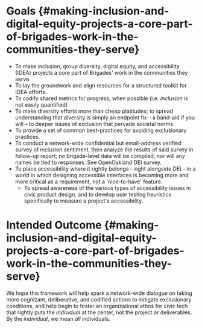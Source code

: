 # Goals {#making-inclusion-and-digital-equity-projects-a-core-part-of-brigades-work-in-the-communities-they-serve}

* To make inclusion, group diversity, digital equity, and accessibility \(IDEA\) projects a core part of Brigades' work in the communities they serve
* To lay the groundwork and align resources for a structured toolkit for IDEA efforts.
* To codify shared metrics for progress, when possible \(i.e. _inclusion_ is not easily quantified\)
* To make diversity efforts more than cheap platitudes; to spread understanding that diversity is simply an endpoint fix – a band-aid if you will – to deeper issues of exclusion that pervade societal norms.
* To provide a set of common best-practices for avoiding exclusionary practices.
* To conduct a network-wide confidential but email-address verified survey of inclusion sentiment, then analyze the results of said survey in follow-up report; no brigade-level data will be compiled, nor will any names be tied to responses. See OpenOakland DEI survey.
* To place accessibility where it rightly belongs – right alongside DEI – in a world in which designing accessible interfaces is becoming more and more critical as a requirement, not a 'nice-to-have' feature.
  * To spread awareness of the various types of accessibility issues in civic product design, and to develop user testing heuristics specifically to measure a project's accessibility.

# Intended Outcome {#making-inclusion-and-digital-equity-projects-a-core-part-of-brigades-work-in-the-communities-they-serve}

We hope this framework will help spark a network-wide dialogue on taking more cognizant, deliberative, and codified actions to mitigate exclusionary conditions, and help begin to foster an organizational ethos for civic tech that rightly puts the _individual_ at the center, not the project or deliverables. By the _individual_, we mean _all_ individuals. 

